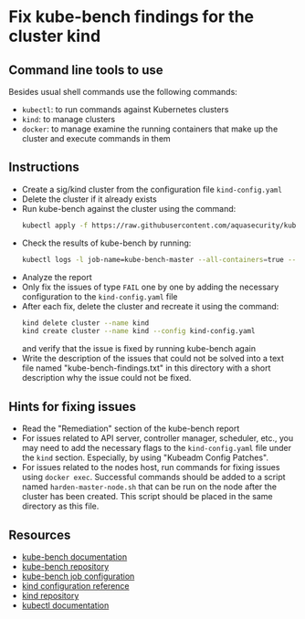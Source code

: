 # Fix kube-bench findings for the cluster kind

## Command line tools to use
Besides usual shell commands use the following commands:
- `kubectl`: to run commands against Kubernetes clusters
- `kind`: to manage clusters
- `docker`: to manage examine the running containers that make up the cluster and execute commands in them

## Instructions
- Create a sig/kind cluster from the configuration file `kind-config.yaml`
- Delete the cluster if it already exists
- Run kube-bench against the cluster using the command:
  ```bash
  kubectl apply -f https://raw.githubusercontent.com/aquasecurity/kube-bench/main/job-master.yaml
  ```
- Check the results of kube-bench by running:
  ```bash
  kubectl logs -l job-name=kube-bench-master --all-containers=true --tail=-1
  ``` 
- Analyze the report
- Only fix the issues of type `FAIL` one by one by adding the necessary configuration to the `kind-config.yaml` file
- After each fix, delete the cluster and recreate it using the command:
  ```bash
  kind delete cluster --name kind
  kind create cluster --name kind --config kind-config.yaml
  ```
  and verify that the issue is fixed by running kube-bench again
- Write the description of the issues that could not be solved into a text file named "kube-bench-findings.txt" in this directory with a short description why the issue could not be fixed.

## Hints for fixing issues
- Read the "Remediation" section of the kube-bench report
- For issues related to API server, controller manager, scheduler, etc., you may need to add the necessary flags to the `kind-config.yaml` file under the `kind` section. Especially, by using "Kubeadm Config Patches".
- For issues related to the nodes host, run commands for fixing issues using `docker exec`. Successful commands should be added to a script named `harden-master-node.sh` that can be run on the node after the cluster has been created. This script should be placed in the same directory as this file.

## Resources
- [kube-bench documentation](https://github.com/aquasecurity/kube-bench/blob/main/docs/running.md)
- [kube-bench repository](https://github.com/aquasecurity/kube-bench)
- [kube-bench job configuration](https://raw.githubusercontent.com/aquasecurity/kube-bench/main/job-master.yaml)
- [kind configuration reference](https://kind.sigs.k8s.io/docs/user/configuration/)
- [kind repository](https://github.com/kubernetes-sigs/kind)
- [kubectl documentation](https://kubernetes.io/docs/reference/kubectl/overview/)
